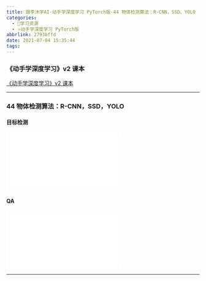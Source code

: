 ```yaml
---
title: 跟李沐学AI-动手学深度学习 PyTorch版-44 物体检测算法：R-CNN，SSD，YOLO
categories:
  - 🌙学习资源
  - ⭐动手学深度学习 PyTorch版
abbrlink: 2793bffd
date: 2021-07-04 15:35:44
tags:
---
```


### 《动手学深度学习》v2 课本

[《动手学深度学习》v2 课本](http://zh.d2l.ai/)

***

### 44 物体检测算法：R-CNN，SSD，YOLO

#### 目标检测

<iframe src="//player.bilibili.com/player.html?aid=631383373&bvid=BV1Db4y1C71g&cid=364137722&page=1" scrolling="no" border="0" frameborder="no" framespacing="0" allowfullscreen="true"> </iframe>

<!--more-->

#### QA

<iframe src="//player.bilibili.com/player.html?aid=631383373&bvid=BV1Db4y1C71g&cid=363606575&page=2" scrolling="no" border="0" frameborder="no" framespacing="0" allowfullscreen="true"> </iframe>

***
